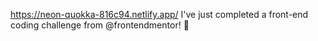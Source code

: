 https://neon-quokka-816c94.netlify.app/
I've just completed a front-end coding challenge from @frontendmentor! 🎉
